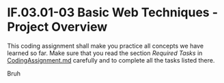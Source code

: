 # IF.03.01-03 Basic Web Techniques - Project Overview
This coding assignment shall make you practice all concepts we have learned so far. Make sure that you read the section *Required Tasks*  in [CodingAssignment.md](CodingAssignment.md) carefully and to complete all the tasks listed there.

Bruh